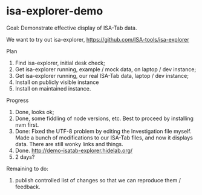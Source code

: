 # isa-explorer-demo

Goal: Demonstrate effective display of ISA-Tab data.

We want to try out isa-explorer, https://github.com/ISA-tools/isa-explorer

Plan

1. Find isa-explorer, initial desk check;
2. Get isa-explorer running, example / mock data, on laptop / dev instance;
3. Get isa-explorer running, our real ISA-Tab data, laptop / dev instance;
4. Install on publicly visible instance
5. Install on maintained instance.

Progress

1. Done, looks ok;
2. Done, some fiddling of node versions, etc. Best to proceed by installing nvm first.
3. Done: Fixed the UTF-8 problem by editing the Investigation file myself. Made a bunch of modifications to our ISA-Tab files, and now it displays data. There are still wonky links and things.
4. Done. http://demo-isatab-explorer.hidelab.org/
5. 2 days?

Remaining to do:

1. publish controlled list of changes so that we can reproduce them / feedback.
